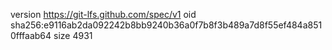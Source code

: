 version https://git-lfs.github.com/spec/v1
oid sha256:e9116ab2da092242b8bb9240b36a0f7b8f3b489a7d8f55ef484a8510fffaab64
size 4931
